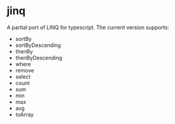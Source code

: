 # jinq

A partial port of LINQ for typescript. The current version supports:
* sortBy
* sortByDescending
* thenBy
* thenByDescending
* where
* remove
* select
* count
* sum
* min
* max
* avg
* toArray
